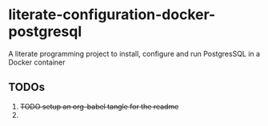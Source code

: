 
# literate-configuration-docker-postgresql

A literate programming project to install, configure and run PostgresSQL in a Docker container


## TODOs

1.  <del>TODO setup an org-babel tangle for the readme</del>
2.  

